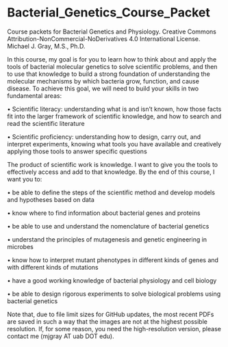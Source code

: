 # Bacterial_Genetics_Course_Packet
Course packets for Bacterial Genetics and Physiology. Creative Commons Attribution-NonCommercial-NoDerivatives 4.0 International License.
Michael J. Gray, M.S., Ph.D.

In this course, my goal is for you to learn how to think about and apply the tools of bacterial molecular genetics to solve scientific problems, and then to use that knowledge to build a strong foundation of understanding the molecular mechanisms by which bacteria grow, function, and cause disease. To achieve this goal, we will need to build your skills in two fundamental areas:

• Scientific literacy: understanding what is and isn’t known, how those facts fit into the larger framework of scientific knowledge, and how to search and read the scientific literature

• Scientific proficiency: understanding how to design, carry out, and interpret experiments, knowing what tools you have available and creatively applying those tools to answer specific questions

The product of scientific work is knowledge. I want to give you the tools to effectively access and add to that knowledge.
By the end of this course, I want you to:

• be able to define the steps of the scientific method and develop models and hypotheses based on data

• know where to find information about bacterial genes and proteins

• be able to use and understand the nomenclature of bacterial genetics

• understand the principles of mutagenesis and genetic engineering in microbes

• know how to interpret mutant phenotypes in different kinds of genes and with different kinds of mutations

• have a good working knowledge of bacterial physiology and cell biology

• be able to design rigorous experiments to solve biological problems using bacterial genetics

Note that, due to file limit sizes for GitHub updates, the most recent PDFs are saved in such a way that the images are not at the highest possible resolution. If, for some reason, you need the high-resolution version, please contact me (mjgray AT uab DOT edu).
